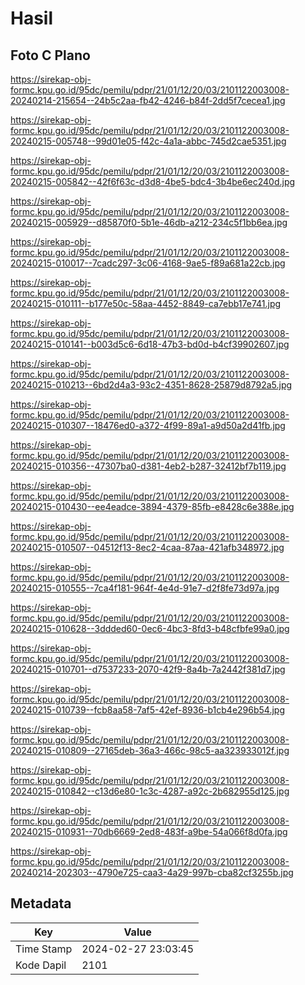 # Hasil

## Foto C Plano

https://sirekap-obj-formc.kpu.go.id/95dc/pemilu/pdpr/21/01/12/20/03/2101122003008-20240214-215654--24b5c2aa-fb42-4246-b84f-2dd5f7cecea1.jpg

https://sirekap-obj-formc.kpu.go.id/95dc/pemilu/pdpr/21/01/12/20/03/2101122003008-20240215-005748--99d01e05-f42c-4a1a-abbc-745d2cae5351.jpg

https://sirekap-obj-formc.kpu.go.id/95dc/pemilu/pdpr/21/01/12/20/03/2101122003008-20240215-005842--42f6f63c-d3d8-4be5-bdc4-3b4be6ec240d.jpg

https://sirekap-obj-formc.kpu.go.id/95dc/pemilu/pdpr/21/01/12/20/03/2101122003008-20240215-005929--d85870f0-5b1e-46db-a212-234c5f1bb6ea.jpg

https://sirekap-obj-formc.kpu.go.id/95dc/pemilu/pdpr/21/01/12/20/03/2101122003008-20240215-010017--7cadc297-3c06-4168-9ae5-f89a681a22cb.jpg

https://sirekap-obj-formc.kpu.go.id/95dc/pemilu/pdpr/21/01/12/20/03/2101122003008-20240215-010111--b177e50c-58aa-4452-8849-ca7ebb17e741.jpg

https://sirekap-obj-formc.kpu.go.id/95dc/pemilu/pdpr/21/01/12/20/03/2101122003008-20240215-010141--b003d5c6-6d18-47b3-bd0d-b4cf39902607.jpg

https://sirekap-obj-formc.kpu.go.id/95dc/pemilu/pdpr/21/01/12/20/03/2101122003008-20240215-010213--6bd2d4a3-93c2-4351-8628-25879d8792a5.jpg

https://sirekap-obj-formc.kpu.go.id/95dc/pemilu/pdpr/21/01/12/20/03/2101122003008-20240215-010307--18476ed0-a372-4f99-89a1-a9d50a2d41fb.jpg

https://sirekap-obj-formc.kpu.go.id/95dc/pemilu/pdpr/21/01/12/20/03/2101122003008-20240215-010356--47307ba0-d381-4eb2-b287-32412bf7b119.jpg

https://sirekap-obj-formc.kpu.go.id/95dc/pemilu/pdpr/21/01/12/20/03/2101122003008-20240215-010430--ee4eadce-3894-4379-85fb-e8428c6e388e.jpg

https://sirekap-obj-formc.kpu.go.id/95dc/pemilu/pdpr/21/01/12/20/03/2101122003008-20240215-010507--04512f13-8ec2-4caa-87aa-421afb348972.jpg

https://sirekap-obj-formc.kpu.go.id/95dc/pemilu/pdpr/21/01/12/20/03/2101122003008-20240215-010555--7ca4f181-964f-4e4d-91e7-d2f8fe73d97a.jpg

https://sirekap-obj-formc.kpu.go.id/95dc/pemilu/pdpr/21/01/12/20/03/2101122003008-20240215-010628--3ddded60-0ec6-4bc3-8fd3-b48cfbfe99a0.jpg

https://sirekap-obj-formc.kpu.go.id/95dc/pemilu/pdpr/21/01/12/20/03/2101122003008-20240215-010701--d7537233-2070-42f9-8a4b-7a2442f381d7.jpg

https://sirekap-obj-formc.kpu.go.id/95dc/pemilu/pdpr/21/01/12/20/03/2101122003008-20240215-010739--fcb8aa58-7af5-42ef-8936-b1cb4e296b54.jpg

https://sirekap-obj-formc.kpu.go.id/95dc/pemilu/pdpr/21/01/12/20/03/2101122003008-20240215-010809--27165deb-36a3-466c-98c5-aa323933012f.jpg

https://sirekap-obj-formc.kpu.go.id/95dc/pemilu/pdpr/21/01/12/20/03/2101122003008-20240215-010842--c13d6e80-1c3c-4287-a92c-2b682955d125.jpg

https://sirekap-obj-formc.kpu.go.id/95dc/pemilu/pdpr/21/01/12/20/03/2101122003008-20240215-010931--70db6669-2ed8-483f-a9be-54a066f8d0fa.jpg

https://sirekap-obj-formc.kpu.go.id/95dc/pemilu/pdpr/21/01/12/20/03/2101122003008-20240214-202303--4790e725-caa3-4a29-997b-cba82cf3255b.jpg


## Metadata

| Key        | Value               |
| ---------- | ------------------- |
| Time Stamp | 2024-02-27 23:03:45 |
| Kode Dapil | 2101                |



